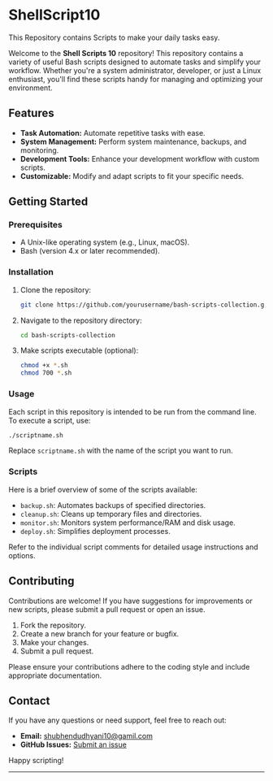 # ShellScript10
This Repository contains Scripts to make your daily tasks easy. 

Welcome to the **Shell Scripts 10** repository! This repository contains a variety of useful Bash scripts designed to automate tasks and simplify your workflow. Whether you're a system administrator, developer, or just a Linux enthusiast, you'll find these scripts handy for managing and optimizing your environment.

## Features

- **Task Automation:** Automate repetitive tasks with ease.
- **System Management:** Perform system maintenance, backups, and monitoring.
- **Development Tools:** Enhance your development workflow with custom scripts.
- **Customizable:** Modify and adapt scripts to fit your specific needs.

## Getting Started

### Prerequisites

- A Unix-like operating system (e.g., Linux, macOS).
- Bash (version 4.x or later recommended).

### Installation

1. Clone the repository:
   ```bash
   git clone https://github.com/yourusername/bash-scripts-collection.git
   ```

2. Navigate to the repository directory:
   ```bash
   cd bash-scripts-collection
   ```

3. Make scripts executable (optional):
   ```bash
   chmod +x *.sh
   chmod 700 *.sh
   ```

### Usage

Each script in this repository is intended to be run from the command line. To execute a script, use:
```bash
./scriptname.sh
```
Replace `scriptname.sh` with the name of the script you want to run.

### Scripts

Here is a brief overview of some of the scripts available:

- `backup.sh`: Automates backups of specified directories.
- `cleanup.sh`: Cleans up temporary files and directories.
- `monitor.sh`: Monitors system performance/RAM and disk usage.
- `deploy.sh`: Simplifies deployment processes.

Refer to the individual script comments for detailed usage instructions and options.

## Contributing

Contributions are welcome! If you have suggestions for improvements or new scripts, please submit a pull request or open an issue.

1. Fork the repository.
2. Create a new branch for your feature or bugfix.
3. Make your changes.
4. Submit a pull request.

Please ensure your contributions adhere to the coding style and include appropriate documentation.


## Contact

If you have any questions or need support, feel free to reach out:

- **Email:** shubhendudhyani10@gamil.com
- **GitHub Issues:** [Submit an issue](https://github.com/shubhendudhyani/bash-scripts-collection/issues)

Happy scripting!

---
